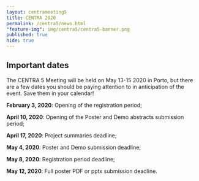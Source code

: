 ```yaml
---
layout: centrameeting5
title: CENTRA 2020
permalink: /centra5/news.html
"feature-img": img/centra5/centra5-banner.png
published: true
hide: true
---
```


## Important dates

The CENTRA 5 Meeting will be held on May 13-15 2020 in Porto, but there are a few dates you should be paying attention to in anticipation of the event. Save them in your calendar!

**February 3, 2020**: Opening of the registration period;

**April 10, 2020**: Opening of the Poster and Demo abstracts submission period;

**April 17, 2020**: Project summaries deadline;

**May 4, 2020**: Poster and Demo submission deadline;

**May 8, 2020**: Registration period deadline;

**May 12, 2020**: Full poster PDF or pptx submission deadline.


